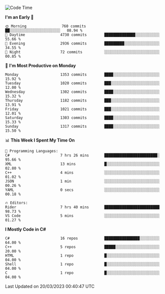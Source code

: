 <!--START_SECTION:waka-->
![Code Time](http://img.shields.io/badge/Code%20Time-993%20hrs%2043%20mins-blue)

**I'm an Early 🐤** 

```text
🌞 Morning                760 commits         ██░░░░░░░░░░░░░░░░░░░░░░░   08.94 % 
🌆 Daytime                4730 commits        ██████████████░░░░░░░░░░░   55.66 % 
🌃 Evening                2936 commits        █████████░░░░░░░░░░░░░░░░   34.55 % 
🌙 Night                  72 commits          ░░░░░░░░░░░░░░░░░░░░░░░░░   00.85 % 
```
📅 **I'm Most Productive on Monday** 

```text
Monday                   1353 commits        ████░░░░░░░░░░░░░░░░░░░░░   15.92 % 
Tuesday                  1020 commits        ███░░░░░░░░░░░░░░░░░░░░░░   12.00 % 
Wednesday                1302 commits        ████░░░░░░░░░░░░░░░░░░░░░   15.32 % 
Thursday                 1182 commits        ███░░░░░░░░░░░░░░░░░░░░░░   13.91 % 
Friday                   1021 commits        ███░░░░░░░░░░░░░░░░░░░░░░   12.01 % 
Saturday                 1303 commits        ████░░░░░░░░░░░░░░░░░░░░░   15.33 % 
Sunday                   1317 commits        ████░░░░░░░░░░░░░░░░░░░░░   15.50 % 
```


📊 **This Week I Spent My Time On** 

```text
💬 Programming Languages: 
C#                       7 hrs 26 mins       ████████████████████████░   95.66 % 
XML                      13 mins             █░░░░░░░░░░░░░░░░░░░░░░░░   02.80 % 
C++                      4 mins              ░░░░░░░░░░░░░░░░░░░░░░░░░   01.02 % 
JSON                     1 min               ░░░░░░░░░░░░░░░░░░░░░░░░░   00.26 % 
YAML                     0 secs              ░░░░░░░░░░░░░░░░░░░░░░░░░   00.18 % 

🔥 Editors: 
Rider                    7 hrs 40 mins       █████████████████████████   98.73 % 
VS Code                  5 mins              ░░░░░░░░░░░░░░░░░░░░░░░░░   01.27 % 
```

**I Mostly Code in C#** 

```text
C#                       16 repos            ████████████████░░░░░░░░░   64.00 % 
C++                      5 repos             █████░░░░░░░░░░░░░░░░░░░░   20.00 % 
HTML                     1 repo              █░░░░░░░░░░░░░░░░░░░░░░░░   04.00 % 
Shell                    1 repo              █░░░░░░░░░░░░░░░░░░░░░░░░   04.00 % 
C                        1 repo              █░░░░░░░░░░░░░░░░░░░░░░░░   04.00 % 
```




 Last Updated on 20/03/2023 00:40:47 UTC
<!--END_SECTION:waka-->
